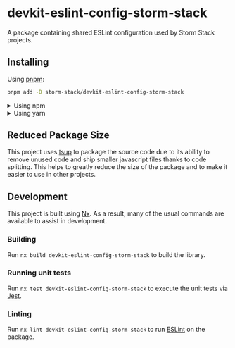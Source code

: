 <!-- START header -->
<!-- END header -->

# devkit-eslint-config-storm-stack

A package containing shared ESLint configuration used by Storm Stack projects.

<!-- START doctoc -->
<!-- END doctoc -->

## Installing

Using [pnpm](http://pnpm.io):

```bash
pnpm add -D storm-stack/devkit-eslint-config-storm-stack
```

<details>
  <summary>Using npm</summary>

```bash
npm install -D storm-stack/devkit-eslint-config-storm-stack
```

</details>

<details>
  <summary>Using yarn</summary>

```bash
yarn add -D storm-stack/devkit-eslint-config-storm-stack
```

</details>

## Reduced Package Size

This project uses [tsup](https://tsup.egoist.dev/) to package the source code
due to its ability to remove unused code and ship smaller javascript files
thanks to code splitting. This helps to greatly reduce the size of the package
and to make it easier to use in other projects.

## Development

This project is built using [Nx](https://nx.dev). As a result, many of the usual
commands are available to assist in development.

### Building

Run `nx build devkit-eslint-config-storm-stack` to build the library.

### Running unit tests

Run `nx test devkit-eslint-config-storm-stack` to execute the unit tests via
[Jest](https://jestjs.io).

### Linting

Run `nx lint devkit-eslint-config-storm-stack` to run
[ESLint](https://eslint.org/) on the package.

<!-- START footer -->
<!-- END footer -->
